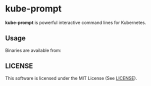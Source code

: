# kube-prompt

**kube-prompt** is powerful interactive command lines for Kubernetes.

## Usage

Binaries are available from:


## LICENSE

This software is licensed under the MIT License (See [LICENSE](./LICENSE)).
